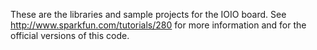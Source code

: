 These are the libraries and sample projects for the IOIO board. See http://www.sparkfun.com/tutorials/280 for more information and for the official versions of this code.